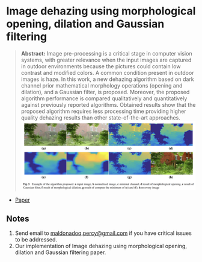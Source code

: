 # Image dehazing using morphological opening, dilation and Gaussian filtering

> **Abstract:** 
Image pre-processing is a critical stage in computer vision systems, with greater relevance when the input images are captured in outdoor environments because the pictures could contain low contrast and modified colors. A common condition present in outdoor images is haze. In this work, a new dehazing algorithm based on dark channel prior mathematical morphology operations (opening and dilation), and a Gaussian filter, is proposed. Moreover, the proposed algorithm performance is compared qualitatively and quantitatively against previously reported algorithms. Obtained results show that the proposed algorithm requires less processing time providing higher quality dehazing results than other state-of-the-art approaches.
![morphological](images/sample.png)
- [Paper](https://link.springer.com/article/10.1007/s11760-018-1286-9)

## Notes
1. Send email to maldonadoq.percy@gmail.com if you have critical issues to be addressed.
2. Our implementation of Image dehazing using morphological opening, dilation and Gaussian filtering paper.
